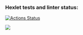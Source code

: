### Hexlet tests and linter status:
[![Actions Status](https://github.com/comarado/java-project-61/actions/workflows/hexlet-check.yml/badge.svg)](https://github.com/comarado/java-project-61/actions)

<a href="https://codeclimate.com/github/comarado/java-project-61/maintainability"><img src="https://api.codeclimate.com/v1/badges/9db58239bf78a5992d4e/maintainability" /></a>